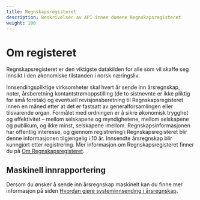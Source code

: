 ```yaml
---
title: Regnskapsregisteret
description: Beskrivelser av API innen domene Regnskapsregisteret
weight: 100
---
```


# Om registeret

Regnskapsregisteret er den viktigste datakilden for alle som vil skaffe seg innsikt i den økonomiske tilstanden i norsk næringsliv.

Innsendingspliktige virksomheter skal hvert år sende inn årsregnskap, noter, årsberetning kontantstrømoppstilling (de to sistnevnte er ikke pliktig for små foretak) og eventuell revisjonsberetning til Regnskapsregisteret innen en måned etter at det er fastsatt av generalforsamlingen eller tilsvarende organ. Formålet med ordningen er å sikre økonomisk trygghet og effektivitet – mellom selskapene og myndighetene, mellom selskapene og publikum, og ikke minst, selskapene imellom.  Regnskapsinformasjonen har offentlig interesse, og gjennom registrering i Regnskapsregisteret blir denne informasjonen tilgjengelig i 10 år. Innsendte årsregnskap blir kunngjort etter registrering.
Mer informasjon om Regnskapsregisteret finner du på [Om Regnskapsregisteret](https://www.brreg.no/om-oss/registrene-vare/om-regnskapsregisteret/).

## Maskinell innrapportering
Dersom du ønsker å  sende inn årsregnskap maskinelt kan du finne mer informasjon på siden [Hvordan gjøre systeminnsending i årsregnskap](./maskinell-innrapportering/hvordan-sende-inn).